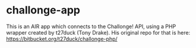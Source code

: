challonge-app
=============

This is an AIR app which connects to the Challonge! API, using a PHP wrapper created by t27duck (Tony Drake). His original repo for that is here: https://bitbucket.org/t27duck/challonge-php/